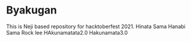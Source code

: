 # Byakugan
This is Neji based repository for hacktoberfest 2021.
Hinata Sama
Hanabi Sama
Rock lee
HAkunamatata2.0
Hakunamata3.0
